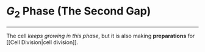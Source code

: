 # $G_2$ Phase (The Second Gap)
---
The cell *keeps growing in this phase*, but it is also making **preparations** for [[Cell Division|cell division]].